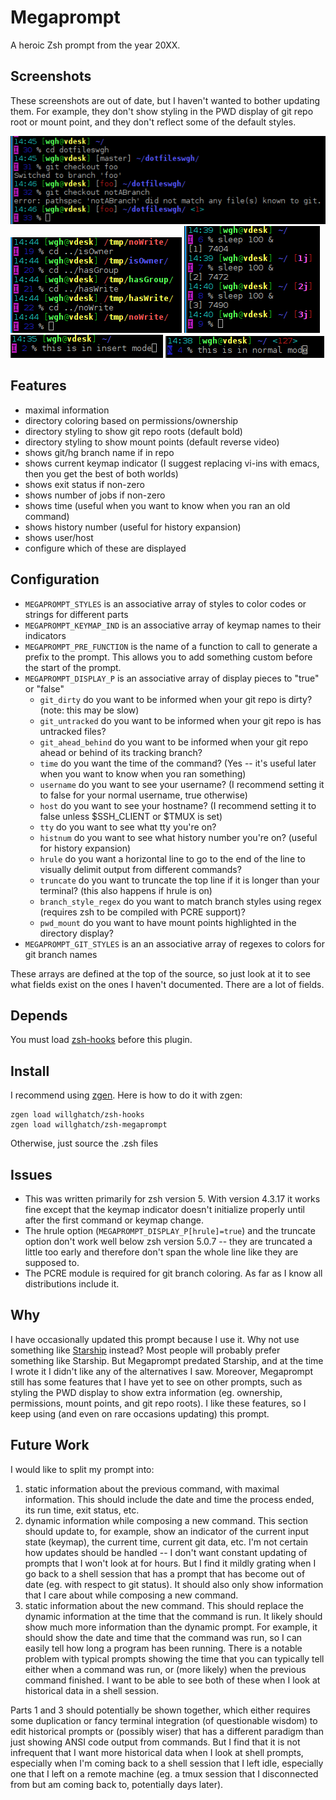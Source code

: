 Megaprompt
==========

A heroic Zsh prompt from the year 20XX.

Screenshots
-----------

These screenshots are out of date, but I haven't wanted to bother updating them.
For example, they don't show styling in the PWD display of git repo root or mount point, and they don't reflect some of the default styles.

![Example](https://github.com/willghatch/zsh-megaprompt/raw/master/img/git.png)
![Example](https://github.com/willghatch/zsh-megaprompt/raw/master/img/permissions.png)
![Example](https://github.com/willghatch/zsh-megaprompt/raw/master/img/jobs.png)
![Example](https://github.com/willghatch/zsh-megaprompt/raw/master/img/insert.png)
![Example](https://github.com/willghatch/zsh-megaprompt/raw/master/img/normal.png)

Features
--------

- maximal information
- directory coloring based on permissions/ownership
- directory styling to show git repo roots (default bold)
- directory styling to show mount points (default reverse video)
- shows git/hg branch name if in repo
- shows current keymap indicator (I suggest replacing vi-ins with emacs, then you get the best of both worlds)
- shows exit status if non-zero
- shows number of jobs if non-zero
- shows time (useful when you want to know when you ran an old command)
- shows history number (useful for history expansion)
- shows user/host
- configure which of these are displayed

Configuration
-------------

- <code>MEGAPROMPT_STYLES</code> is an associative array of styles to color codes or strings for different parts
- <code>MEGAPROMPT_KEYMAP_IND</code> is an associative array of keymap names to their indicators
- <code>MEGAPROMPT_PRE_FUNCTION</code> is the name of a function to call to generate a prefix to the prompt.  This allows you to add something custom before the start of the prompt.
- <code>MEGAPROMPT_DISPLAY_P</code> is an associative array of display pieces to "true" or "false"
    - <code>git_dirty</code> do you want to be informed when your git repo is dirty?  (note: this may be slow)
    - <code>git_untracked</code> do you want to be informed when your git repo is has untracked files?
    - <code>git_ahead_behind</code> do you want to be informed when your git repo ahead or behind of its tracking branch?
    - <code>time</code> do you want the time of the command? (Yes -- it's useful later when you want to know when you ran something)
    - <code>username</code> do you want to see your username? (I recommend setting it to false for your normal username, true otherwise)
    - <code>host</code> do you want to see your hostname? (I recommend setting it to false unless $SSH_CLIENT or $TMUX is set)
    - <code>tty</code> do you want to see what tty you're on?
    - <code>histnum</code> do you want to see what history number you're on? (useful for history expansion)
    - <code>hrule</code> do you want a horizontal line to go to the end of the line to visually delimit output from different commands?
    - <code>truncate</code> do you want to truncate the top line if it is longer than your terminal? (this also happens if hrule is on)
    - <code>branch_style_regex</code> do you want to match branch styles using regex (requires zsh to be compiled with PCRE support)?
    - <code>pwd_mount</code> do you want to have mount points highlighted in the directory display?
- <code>MEGAPROMPT_GIT_STYLES</code> is an an associative array of regexes to colors for git branch names

These arrays are defined at the top of the source, so just look at it to see what fields exist on the ones I haven't documented.  There are a lot of fields.

Depends
-------

You must load [zsh-hooks](https://github.com/willghatch/zsh-hooks) before this plugin.

Install
-------

I recommend using [zgen](https://github.com/tarjoilija/zgen).  Here is how to do it with zgen:

    zgen load willghatch/zsh-hooks
    zgen load willghatch/zsh-megaprompt

Otherwise, just source the .zsh files

Issues
------

- This was written primarily for zsh version 5.  With version 4.3.17
  it works fine except that the keymap indicator doesn't initialize
  properly until after the first command or keymap change.
- The hrule option (`MEGAPROMPT_DISPLAY_P[hrule]=true`) and the truncate option don't 
  work well below zsh version 5.0.7 -- they are truncated a little too early and
  therefore don't span the whole line like they are supposed to.
- The PCRE module is required for git branch coloring.  As far as I know all distributions include it.

Why
---

I have occasionally updated this prompt because I use it.
Why not use something like [Starship](https://starship.rs/) instead?
Most people will probably prefer something like Starship.
But Megaprompt predated Starship, and at the time I wrote it I didn't like any of the alternatives I saw.
Moreover, Megaprompt still has some features that I have yet to see on other prompts, such as styling the PWD display to show extra information (eg. ownership, permissions, mount points, and git repo roots).
I like these features, so I keep using (and even on rare occasions updating) this prompt.

Future Work
-----------

I would like to split my prompt into:

1. static information about the previous command, with maximal information.  This should include the date and time the process ended, its run time, exit status, etc.
2. dynamic information while composing a new command.  This section should update to, for example, show an indicator of the current input state (keymap), the current time, current git data, etc.  I'm not certain how updates should be handled -- I don't want constant updating of prompts that I won't look at for hours.  But I find it mildly grating when I go back to a shell session that has a prompt that has become out of date (eg. with respect to git status).  It should also only show information that I care about while composing a new command.
3. static information about the new command.  This should replace the dynamic information at the time that the command is run.  It likely should show much more information than the dynamic prompt.  For example, it should show the date and time that the command was run, so I can easily tell how long a program has been running.  There is a notable problem with typical prompts showing the time that you can typically tell either when a command was run, or (more likely) when the previous command finished.  I want to be able to see both of these when I look at historical data in a shell session.

Parts 1 and 3 should potentially be shown together, which either requires some duplication or fancy terminal integration (of questionable wisdom) to edit historical prompts or (possibly wiser) that has a different paradigm than just showing ANSI code output from commands.
But I find that it is not infrequent that I want more historical data when I look at shell prompts, especially when I'm coming back to a shell session that I left idle, especially one that I left on a remote machine (eg. a tmux session that I disconnected from but am coming back to, potentially days later).
